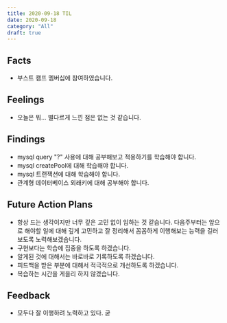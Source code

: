 ```yaml
---
title: 2020-09-18 TIL
date: 2020-09-18
category: "All"
draft: true
---
```


## Facts

- 부스트 캠프 멤버십에 참여하였습니다.

## Feelings

- 오늘은 뭐... 별다르게 느낀 점은 없는 것 같습니다.

## Findings

- mysql query "?" 사용에 대해 공부해보고 적용하기를 학습해야 합니다.
- mysql createPool에 대해 학습해야 합니다.
- mysql 트랜잭션에 대해 학습해야 합니다.
- 관계형 데이터베이스 외래키에 대해 공부해야 합니다.

## Future Action Plans

- 항상 드는 생각이지만 너무 깊은 고민 없이 임하는 것 같습니다. 다음주부터는 앞으로 해야할 일에 대해 깊게 고민하고 잘 정리해서 꼼꼼하게 이행해보는 능력을 길러보도록 노력해보겠습니다.
- 구현보다는 학습에 집중을 하도록 하겠습니다.
- 알게된 것에 대해서는 바로바로 기록하도록 하겠습니다.
- 피드백을 받은 부분에 대해서 적극적으로 개선하도록 하겠습니다.
- 복습하는 시간을 게을리 하지 않겠습니다.

## Feedback

- 모두다 잘 이행하려 노력하고 있다. 굳
